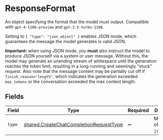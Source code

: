 # ResponseFormat

An object specifying the format that the model must output. Compatible with `gpt-4-1106-preview` and `gpt-3.5-turbo-1106`.

Setting to `{ "type": "json_object" }` enables JSON mode, which guarantees the message the model generates is valid JSON.

**Important:** when using JSON mode, you **must** also instruct the model to produce JSON yourself via a system or user message. Without this, the model may generate an unending stream of whitespace until the generation reaches the token limit, resulting in a long-running and seemingly "stuck" request. Also note that the message content may be partially cut off if `finish_reason="length"`, which indicates the generation exceeded `max_tokens` or the conversation exceeded the max context length.



## Fields

| Field                                                                                                   | Type                                                                                                    | Required                                                                                                | Description                                                                                             | Example                                                                                                 |
| ------------------------------------------------------------------------------------------------------- | ------------------------------------------------------------------------------------------------------- | ------------------------------------------------------------------------------------------------------- | ------------------------------------------------------------------------------------------------------- | ------------------------------------------------------------------------------------------------------- |
| `type`                                                                                                  | [shared.CreateChatCompletionRequestType](../../../sdk/models/shared/createchatcompletionrequesttype.md) | :heavy_minus_sign:                                                                                      | Must be one of `text` or `json_object`.                                                                 | json_object                                                                                             |